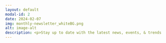 ```yaml
---
layout: default
modal-id: 2
date: 2024-02-07
img: monthly-newsletter_whiteBG.png
alt: image-alt
description: <p>Stay up to date with the latest news, events, & trends in the Bitcoin mining and energy industries.</p><br><h3>Subscribe Here</h3><div class="row"><div class="col-lg-8 text-center"><form action="https://formspree.io/f/xkndjepy" method="POST" name="sentMessage" id="contactForm" novalidate><div class="row control-group"></div><div class="row control-group"><div class="form-group col-xs-12 floating-label-form-group controls"><label for="email">Email Address</label><input type="email" name="_replyto" class="form-control" placeholder="Email Address" id="email" required data-validation-required-message="Please enter your email address."><p class="help-block text-danger"></p></div></div><div><input type="hidden" name="_subject" value="New submission!"><input type="text" name="_gotcha" style="display:none" /></div></div></div><br><div id="success"></div><div class="row"><div class="col-lg-8 text-center"><button type="submit" class="btn btn-success btn-lg">Send</button></div></div></form></div><p>Click on any month below to fetch an archived newsletter.</p><p><a href="https://256foundation.org/newsletters/2402-256foundation-newsletter.pdf" target="_blank" rel="noopener noreferrer"><font color="orange">February 2024</font></a>.</p>
---
```

